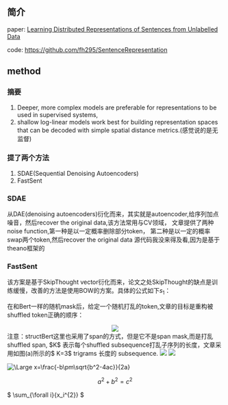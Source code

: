 ## 简介 
paper: [Learning Distributed Representations of Sentences from Unlabelled Data](https://arxiv.org/abs/1602.03483)

code: https://github.com/fh295/SentenceRepresentation

## method  

### 摘要  
1. Deeper, more complex models are preferable for representations to be used in supervised systems,
2. shallow log-linear models work best for building representation spaces that can be decoded with simple spatial distance metrics.(感觉说的是无监督)
### 提了两个方法
1. SDAE(Sequential Denoising Autoencoders)
2. FastSent

### SDAE
从DAE(denoising autoencoders)衍化而来，其实就是autoencoder,给序列加点噪音，然后recover the original data,该方法常用与CV领域，
文章提供了两种noise function,第一种是以一定概率删除部分token， 第二种是以一定的概率swap两个token,然后recover the original data
源代码我没来得及看,因为是基于theano框架的
### FastSent
该方案是基于SkipThought vector衍化而来，论文之处SkipThought的缺点是训练缓慢，改善的方法是使用BOW的方案。具体的公式如下$s_1$：


在和Bert一样的随机mask后，给定一个随机打乱的token,文章的目标是重构被shuffled token正确的顺序：
<!-- $$
\arg \max _{\theta} \sum \log P\left(\operatorname{pos}_{1}=t_{1}, \operatorname{pos}_{2}=t_{2}, \ldots, \operatorname{pos}_{K}=t_{K} \mid t_{1}, t_{2}, \ldots, t_{K}, \theta\right)
$$ --> 

<div align="center"><img style="background: white;" src="..\..\svg\i5wdY0TpCM.svg"></div>
注意：structBert这里也采用了span的方式，但是它不是span mask,而是打乱shuffled span, $K$ 表示每个shuffled subsequence打乱子序列的长度，文章采用如图(a)所示的$ K=3$  trigrams 长度的 subsequence.


<img src="https://render.githubusercontent.com/render/math?math=x_{1,2} = \frac{-b \pm \sqrt{b^2-4ac}}{2b}">
<img src="https://render.githubusercontent.com/render/math?math=x_{1,2} = \frac{-b \pm \sqrt{b^2-4ac}}{2b}">

![\Large x=\frac{-b\pm\sqrt{b^2-4ac}}{2a}](https://latex.codecogs.com/svg.latex?\Large&space;x=\frac{-b\pm\sqrt{b^2-4ac}}{2a}) 
```math
a^2+b^2=c^2
```
$ \sum_{\forall i}{x_i^{2}} $